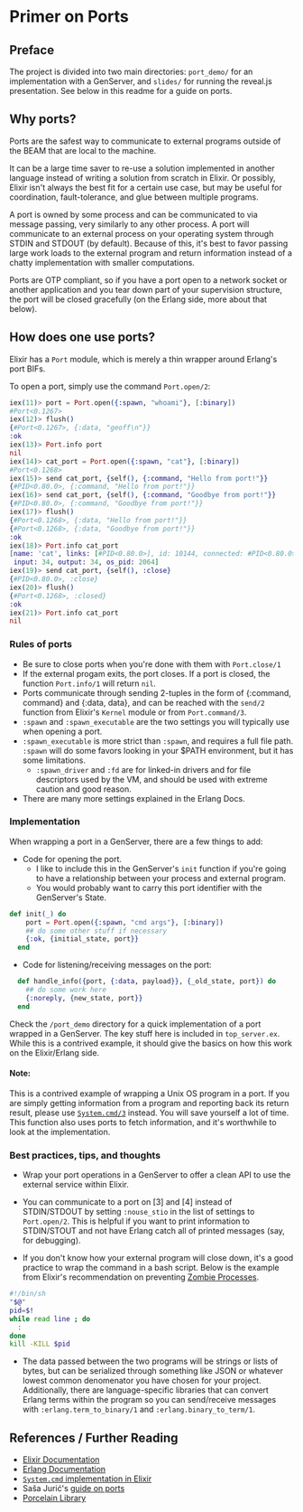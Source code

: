 # Primer on Ports

## Preface
The project is divided into two main directories: `port_demo/` for an implementation with a GenServer, and `slides/` for running the reveal.js presentation. See below in this readme for a guide on ports. 

## Why ports?
Ports are the safest way to communicate to external programs outside of the BEAM that are local to the machine. 

It can be a large time saver to re-use a solution implemented in another language instead of writing a solution from scratch in Elixir. Or possibly, Elixir isn't always the best fit for a certain use case, but may be useful for coordination, fault-tolerance, and glue between multiple programs.

A port is owned by some process and can be communicated to via message passing, very similarly to any other process. A port will communicate to an external process on your operating system through STDIN and STDOUT (by default). Because of this, it's best to favor passing large work loads to the external program and return information instead of a chatty implementation with smaller computations.

Ports are OTP compliant, so if you have a port open to a network socket or another application and you tear down part of your supervision structure, the port will be closed gracefully (on the Erlang side, more about that below).


## How does one use ports?
Elixir has a `Port` module, which is merely a thin wrapper around Erlang's port BIFs.

To open a port, simply use the command `Port.open/2`: 
```elixir
iex(11)> port = Port.open({:spawn, "whoami"}, [:binary])
#Port<0.1267>
iex(12)> flush()
{#Port<0.1267>, {:data, "geoff\n"}}
:ok
iex(13)> Port.info port
nil
iex(14)> cat_port = Port.open({:spawn, "cat"}, [:binary])
#Port<0.1268>
iex(15)> send cat_port, {self(), {:command, "Hello from port!"}}
{#PID<0.80.0>, {:command, "Hello from port!"}}
iex(16)> send cat_port, {self(), {:command, "Goodbye from port!"}}
{#PID<0.80.0>, {:command, "Goodbye from port!"}}
iex(17)> flush()
{#Port<0.1268>, {:data, "Hello from port!"}}
{#Port<0.1268>, {:data, "Goodbye from port!"}}
:ok
iex(18)> Port.info cat_port
[name: 'cat', links: [#PID<0.80.0>], id: 10144, connected: #PID<0.80.0>,
 input: 34, output: 34, os_pid: 2064]
iex(19)> send cat_port, {self(), :close}
{#PID<0.80.0>, :close}
iex(20)> flush()
{#Port<0.1268>, :closed}
:ok
iex(21)> Port.info cat_port
nil
```


### Rules of ports
- Be sure to close ports when you're done with them with `Port.close/1`
- If the external progam exits, the port closes. If a port is closed, the function `Port.info/1` will return `nil`.
- Ports communicate through sending 2-tuples in the form of {:command, command} and {:data, data}, and can be reached with the `send/2` function from Elixir's `Kernel` module or from `Port.command/3`.
- `:spawn` and `:spawn_executable` are the two settings you will typically use when opening a port. 
- `:spawn_executable` is more strict than `:spawn`, and requires a full file path. `:spawn` will do some favors looking in your $PATH environment, but it has some limitations. 
  - `:spawn_driver` and `:fd` are for linked-in drivers and for file descriptors used by the VM, and should be used with extreme caution and good reason.
- There are many more settings explained in the Erlang Docs.


### Implementation
When wrapping a port in a GenServer, there are a few things to add:
- Code for opening the port.
  + I like to include this in the GenServer's `init` function if you're going to have a relationship between your process and external program. 
  + You would probably want to carry this port identifier with the GenServer's State.
```elixir
def init(_) do
    port = Port.open({:spawn, "cmd args"}, [:binary])
    ## do some other stuff if necessary
    {:ok, {initial_state, port}}
  end
```

- Code for listening/receiving messages on the port:
```elixir
  def handle_info({port, {:data, payload}}, {_old_state, port}) do
    ## do some work here
    {:noreply, {new_state, port}}
  end
```

Check the `/port_demo` directory for a quick implementation of a port wrapped in a GenServer. The key stuff here is included in `top_server.ex`. While this is a contrived example, it should give the basics on how this work on the Elixir/Erlang side.


#### Note:
This is a contrived example of wrapping a Unix OS program in a port. If you are simply getting information from a program and reporting back its return result, please use [`System.cmd/3`](https://hexdocs.pm/elixir/System.html#cmd/3) instead. You will save yourself a lot of time. This function also uses ports to fetch information, and it's worthwhile to look at the implementation.


### Best practices, tips, and thoughts
- Wrap your port operations in a GenServer to offer a clean API to use the external service within Elixir.

- You can communicate to a port on [3] and [4] instead of STDIN/STDOUT by setting `:nouse_stio` in the list of settings to `Port.open/2`. This is helpful if you want to print information to STDIN/STOUT and not have Erlang catch all of printed messages (say, for debugging).

- If you don't know how your external program will close down, it's a good practice to wrap the command in a bash script. Below is the example from Elixir's recommendation on preventing [Zombie Processes](https://hexdocs.pm/elixir/Port.html#module-zombie-processes).
```bash
#!/bin/sh
"$@"
pid=$!
while read line ; do
  :
done
kill -KILL $pid
```

- The data passed between the two programs will be strings or lists of bytes, but can be serialized through something like JSON or whatever lowest common denomenator you have chosen for your project. Additionally, there are language-specific libraries that can convert Erlang terms within the program so you can send/receive messages with `:erlang.term_to_binary/1` and `:erlang.binary_to_term/1`. 


## References / Further Reading
- [Elixir Documentation](https://hexdocs.pm/elixir/Port.html)
- [Erlang Documentation](http://erlang.org/doc/man/erlang.html#open_port-2)
- [`System.cmd` implementation in Elixir](https://github.com/elixir-lang/elixir/blob/master/lib/elixir/lib/system.ex#L592)
- Saša Jurić's [guide on ports](http://theerlangelist.com/article/outside_elixir)
- [Porcelain Library](https://github.com/alco/porcelain)